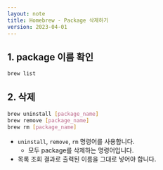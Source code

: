 ```yaml
---
layout: note
title: Homebrew - Package 삭제하기
version: 2023-04-01
---
```





## 1. package 이름 확인

```sh
brew list
```


## 2. 삭제

```sh
brew uninstall [package_name]
brew remove [package_name]
brew rm [package_name]
```
- `uninstall`, `remove`, `rm` 명령어를 사용합니다.
    - 모두 package를 삭제하는 명령어입니다.
- 목록 조회 결과로 출력된 이름을 그대로 넣어야 합니다.
